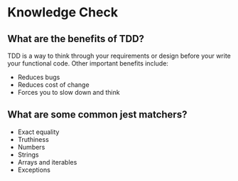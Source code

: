 # Knowledge Check

## What are the benefits of TDD?

TDD is a way to think through your requirements or design before your write your functional code. Other important benefits include:

* Reduces bugs
* Reduces cost of change
* Forces you to slow down and think

## What are some common jest matchers?

* Exact equality
* Truthiness
* Numbers
* Strings
* Arrays and iterables
* Exceptions

